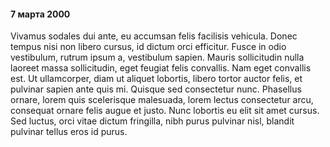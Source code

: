 #### 7 марта 2000

Vivamus sodales dui ante, eu accumsan felis facilisis vehicula. Donec tempus nisi non libero cursus, id dictum orci efficitur. Fusce in odio vestibulum, rutrum ipsum a, vestibulum sapien. Mauris sollicitudin nulla laoreet massa sollicitudin, eget feugiat felis convallis. Nam eget convallis est. Ut ullamcorper, diam ut aliquet lobortis, libero tortor auctor felis, et pulvinar sapien ante quis mi. Quisque sed consectetur nunc. Phasellus ornare, lorem quis scelerisque malesuada, lorem lectus consectetur arcu, consequat ornare felis augue et justo. Nunc lobortis eu elit sit amet cursus. Sed luctus, orci vitae dictum fringilla, nibh purus pulvinar nisl, blandit pulvinar tellus eros id purus.

